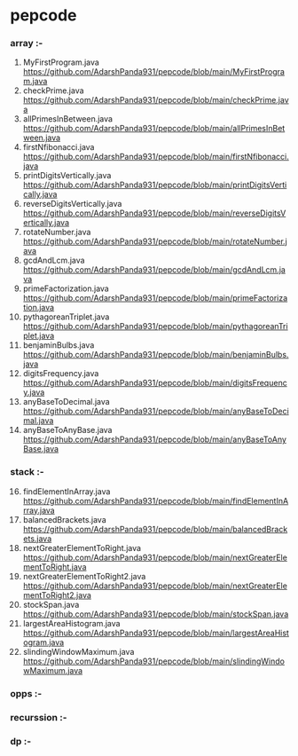 # pepcode

### array :-
1. MyFirstProgram.java <https://github.com/AdarshPanda931/pepcode/blob/main/MyFirstProgram.java>
2. checkPrime.java <https://github.com/AdarshPanda931/pepcode/blob/main/checkPrime.java>
3. allPrimesInBetween.java <https://github.com/AdarshPanda931/pepcode/blob/main/allPrimesInBetween.java>
4. firstNfibonacci.java <https://github.com/AdarshPanda931/pepcode/blob/main/firstNfibonacci.java>
5. printDigitsVertically.java <https://github.com/AdarshPanda931/pepcode/blob/main/printDigitsVertically.java>
6. reverseDigitsVertically.java <https://github.com/AdarshPanda931/pepcode/blob/main/reverseDigitsVertically.java>
7. rotateNumber.java <https://github.com/AdarshPanda931/pepcode/blob/main/rotateNumber.java>
8. gcdAndLcm.java <https://github.com/AdarshPanda931/pepcode/blob/main/gcdAndLcm.java>
9. primeFactorization.java <https://github.com/AdarshPanda931/pepcode/blob/main/primeFactorization.java>
10. pythagoreanTriplet.java <https://github.com/AdarshPanda931/pepcode/blob/main/pythagoreanTriplet.java>
11. benjaminBulbs.java <https://github.com/AdarshPanda931/pepcode/blob/main/benjaminBulbs.java>
12. digitsFrequency.java <https://github.com/AdarshPanda931/pepcode/blob/main/digitsFrequency.java>
13. anyBaseToDecimal.java <https://github.com/AdarshPanda931/pepcode/blob/main/anyBaseToDecimal.java>
14. anyBaseToAnyBase.java <https://github.com/AdarshPanda931/pepcode/blob/main/anyBaseToAnyBase.java>
    
### stack :-
16. findElementInArray.java <https://github.com/AdarshPanda931/pepcode/blob/main/findElementInArray.java>
17. balancedBrackets.java <https://github.com/AdarshPanda931/pepcode/blob/main/balancedBrackets.java>
18. nextGreaterElementToRight.java <https://github.com/AdarshPanda931/pepcode/blob/main/nextGreaterElementToRight.java>
19. nextGreaterElementToRight2.java <https://github.com/AdarshPanda931/pepcode/blob/main/nextGreaterElementToRight2.java>
20. stockSpan.java <https://github.com/AdarshPanda931/pepcode/blob/main/stockSpan.java>
21. largestAreaHistogram.java <https://github.com/AdarshPanda931/pepcode/blob/main/largestAreaHistogram.java>
22. slindingWindowMaximum.java <https://github.com/AdarshPanda931/pepcode/blob/main/slindingWindowMaximum.java>
    
### opps :-

### recurssion :-

### dp :-
### 
